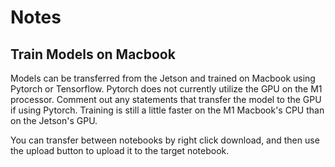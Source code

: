 # Notes

## Train Models on Macbook
Models can be transferred from the Jetson and trained on Macbook using Pytorch or Tensorflow.  Pytorch does not currently utilize the GPU on the M1 processor.  Comment out any statements that transfer the model to the GPU if using Pytorch.  Training is still a little faster on the M1 Macbook's CPU than on the Jetson's GPU.

You can transfer between notebooks by right click download, and then use the upload button to upload it to the target notebook.